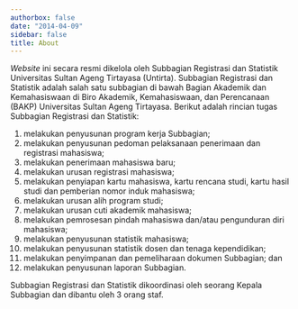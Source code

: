 ```yaml
---
authorbox: false
date: "2014-04-09"
sidebar: false
title: About
---
```


*Website* ini secara resmi dikelola oleh Subbagian Registrasi dan Statistik Universitas Sultan Ageng Tirtayasa (Untirta). Subbagian Registrasi dan Statistik adalah salah satu subbagian di bawah Bagian Akademik dan Kemahasiswaan di Biro Akademik, Kemahasiswaan, dan Perencanaan (BAKP) Universitas Sultan Ageng Tirtayasa. Berikut adalah rincian tugas Subbagian Registrasi dan Statistik:

1.  melakukan penyusunan program kerja Subbagian;
2.  melakukan penyusunan pedoman pelaksanaan penerimaan dan registrasi mahasiswa;
3.  melakukan penerimaan mahasiswa baru;
4.  melakukan urusan registrasi mahasiswa;
5.  melakukan penyiapan kartu mahasiswa, kartu rencana studi, kartu hasil studi dan pemberian nomor induk mahasiswa;
6.  melakukan urusan alih program studi;
7.  melakukan urusan cuti akademik mahasiswa;
8.  melakukan pemrosesan pindah mahasiswa dan/atau pengunduran diri mahasiswa;
9.  melakukan penyusunan statistik mahasiswa;
10. melakukan penyusunan statistik dosen dan tenaga kependidikan;
11. melakukan penyimpanan dan pemeliharaan dokumen Subbagian; dan
12. melakukan penyusunan laporan Subbagian.

Subbagian Registrasi dan Statistik dikoordinasi oleh seorang Kepala Subbagian dan dibantu oleh 3 orang staf.
